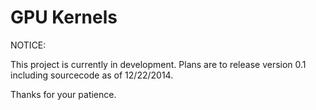 GPU Kernels
============

NOTICE: 

This project is currently in development. Plans are to release version 0.1 including sourcecode as of 12/22/2014. 

Thanks for your patience.

